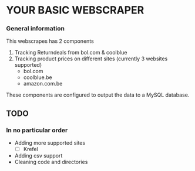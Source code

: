 # YOUR BASIC WEBSCRAPER

### General information

This webscrapes has 2 components

1. Tracking Returndeals from bol.com & coolblue
2. Tracking product prices on different sites (currently 3 websites supported)
   * bol.com
   * coolblue.be
   * amazon.com.be

These components are configured to output the data to a MySQL database.

## TODO
### In no particular order

* Adding more supported sites
  * [ ] Krefel
* Adding csv support
* Cleaning code and directories
